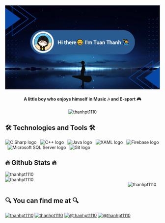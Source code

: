 ![MasterHead](https://github.com/thanhpt1110/thanhpt1110/blob/master/cover.png)
<h4 align="center">A little boy who enjoys himself in Music 🎶 and E-sport 🎮</h4>          

<p align="center"> <img src="https://komarev.com/ghpvc/?username=thanhpt1110&label=Visitors&color=38ba5e&style=plastic" alt="thanhpt1110" width = "150" height =/> </p>
    
<h2 align="left">🛠 Technologies and Tools 🛠</h2>
<span><img src="https://img.shields.io/badge/C%20Sharp-282C34?logo=c-sharp&logoColor=239120" alt="C Sharp logo" title="C Sharp" height="25" /></span>
&nbsp;
<span><img src="https://img.shields.io/badge/C++-282C34?logo=cplusplus&logoColor=00599C" alt="C++ logo" title="C++" height="25" /></span>
&nbsp;
<span><img src="https://img.shields.io/badge/Java-282C34?logo=openjdk&logoColor=FFFFFF" alt="Java logo" title="Java" height="25" /></span>
&nbsp;
<span><img src="https://img.shields.io/badge/XAML-282C34?logo=xaml&logoColor=0C54C2" alt="XAML logo" title="XAML" height="25" /></span>
&nbsp;
<span><img src="https://img.shields.io/badge/Firebase-282C34?logo=firebase&logoColor=FFCA28" alt="Firebase logo" title="Firebase" height="25" /></span>
&nbsp;
<span><img src="https://img.shields.io/badge/Microsoft%20SQL%20Server-282C34?logo=microsoft-sql-server&logoColor=CC2927" alt="Microsoft SQL Server logo" title="Microsoft SQL Server" height="25" /></span>
&nbsp;
<span><img src="https://img.shields.io/badge/Git-282C34?logo=git&logoColor=F05032" alt="Git logo" title="Git" height="25" /></span>
&nbsp;

<h2 align="left">🔥 Github Stats 🔥</h2>
<p><img width="400" align="left" src="https://github-readme-stats-sigma-five.vercel.app/api/top-langs?username=thanhpt1110&show_icons=true&text_color=ffffff&bg_color=000000&hide_border=true&locale=en&layout=compact" alt="thanhpt1110" /></p>
<p>&nbsp;<img width="400"align="left" src="https://github-readme-stats-sigma-five.vercel.app/api?username=thanhpt1110&show_icons=true&title_color=FF7F01&text_color=ffffff&bg_color=000000&hide_border=true&locale=en" alt="thanhpt1110" /></p>
<p><img width="820"align="center" src="https://github-readme-streak-stats.herokuapp.com/?user=thanhpt1110&theme=highcontrast" alt="thanhpt1110" /></p>

<h2 align="left">🔍 You can find me at 🔍</h2>
<p align="left">
    <a href="https://fb.com/thanhpt1110" target="blank"><img align="center" src="https://raw.githubusercontent.com/rahuldkjain/github-profile-readme-generator/master/src/images/icons/Social/facebook.svg" alt="thanhpt1110" height="30" width="40" /></a>
    <a href="https://instagram.com/thanhpt1110" target="blank"><img align="center" src="https://raw.githubusercontent.com/rahuldkjain/github-profile-readme-generator/master/src/images/icons/Social/instagram.svg" alt="thanhpt1110" height="30" width="40" /></a>
    <a href="https://www.youtube.com/@thanhpt1110" target="blank"><img align="center" src="https://raw.githubusercontent.com/rahuldkjain/github-profile-readme-generator/master/src/images/icons/Social/youtube.svg" alt="@thanhpt1110" height="30" width="40" /></a>
    <a href="https://https://soundcloud.com/thanhpt1110" target="blank"><img align="center" src="https://raw.githubusercontent.com/rahuldkjain/github-profile-readme-generator/master/src/images/icons/Social/soundcloud.svg" alt="@thanhpt1110" height="30" width="40" /></a>
</p>
